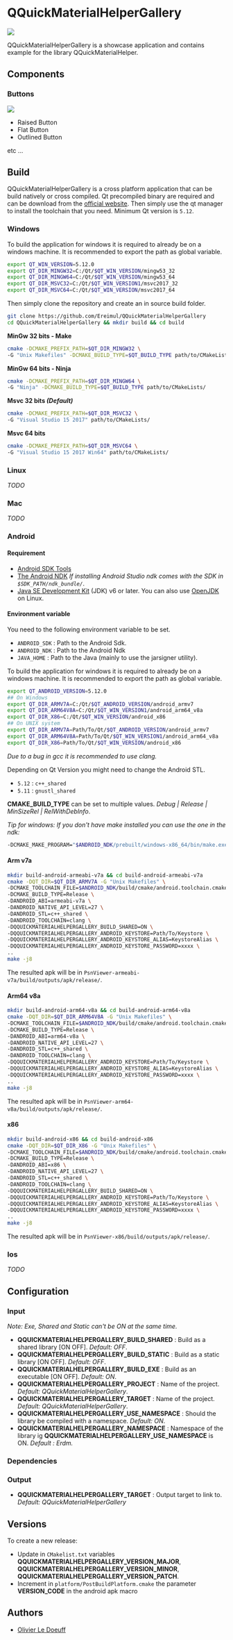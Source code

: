 # QQuickMaterialHelperGallery


<a href="http://http://85.170.130.157:51861/viewType.html?buildTypeId=Build_MSVC64&guest=1">
<img src="http://http://85.170.130.157:51861/app/rest/builds/buildType:(id:Build_MSVC64)/statusIcon"/>
</a>

QQuickMaterialHelperGallery is a showcase application and contains example for the library QQuickMaterialHelper.

## Components

### Buttons

![](./doc/screen2.png)

* Raised Button
* Flat Button
* Outlined Button

etc ...

## Build

QQuickMaterialHelperGallery is a cross platform application that can be build natively or cross compiled. Qt precompiled binary are required and can be download from the [official website](http://download.qt.io/archive/qt/). Then simply use the qt manager to install the toolchain that you need. Minimum Qt version is `5.12`.

### Windows

To build the application for windows it is required to already be on a windows machine. It is recommended to export the path as global variable.

```bash
export QT_WIN_VERSION=5.12.0
export QT_DIR_MINGW32=C:/Qt/$QT_WIN_VERSION/mingw53_32
export QT_DIR_MINGW64=C:/Qt/$QT_WIN_VERSION/mingw53_64
export QT_DIR_MSVC32=C:/Qt/$QT_WIN_VERSION1/msvc2017_32
export QT_DIR_MSVC64=C:/Qt/$QT_WIN_VERSION/msvc2017_64
```

Then simply clone the repository and create an in source build folder.

```bash
git clone https://github.com/Ereimul/QQuickMaterialHelperGallery 
cd QQuickMaterialHelperGallery && mkdir build && cd build
```

**MinGw 32 bits - Make**

```bash
cmake -DCMAKE_PREFIX_PATH=$QT_DIR_MINGW32 \
-G "Unix Makefiles" -DCMAKE_BUILD_TYPE=$QT_BUILD_TYPE path/to/CMakeLists/
```

**MinGw 64 bits - Ninja**

```bash
cmake -DCMAKE_PREFIX_PATH=$QT_DIR_MINGW64 \
-G "Ninja" -DCMAKE_BUILD_TYPE=$QT_BUILD_TYPE path/to/CMakeLists/
```

**Msvc 32 bits *(Default)***

```bash
cmake -DCMAKE_PREFIX_PATH=$QT_DIR_MSVC32 \
-G "Visual Studio 15 2017" path/to/CMakeLists/
```

**Msvc 64 bits**

```bash
cmake -DCMAKE_PREFIX_PATH=$QT_DIR_MSVC64 \
-G "Visual Studio 15 2017 Win64" path/to/CMakeLists/
```

### Linux

*TODO*

### Mac

*TODO*

### Android

#### Requirement

- [Android SDK Tools](https://developer.android.com/studio/index.html)
- [The Android NDK](http://developer.android.com/tools/sdk/ndk/index.html) *If installing Android Studio ndk comes with the SDK in `$SDK_PATH/ndk_bundle/`*.
- [Java SE Development Kit](http://www.oracle.com/technetwork/java/javase/downloads/jdk7-downloads-1880260.html) (JDK) v6 or later. You can also use [OpenJDK](http://openjdk.java.net/) on Linux.

#### Environment variable

You need to the following environment variable to be set.

- `ANDROID_SDK` : Path to the Android Sdk.
- `ANDROID_NDK` : Path to the Android Ndk
- `JAVA_HOME` : Path to the Java (mainly to use the jarsigner utility).

To build the application for windows it is required to already be on a windows machine. It is recommended to export the path as global variable.

```bash
export QT_ANDROID_VERSION=5.12.0
## On Windows
export QT_DIR_ARMV7A=C:/Qt/$QT_ANDROID_VERSION/android_armv7
export QT_DIR_ARM64V8A=C:/Qt/$QT_WIN_VERSION1/android_arm64_v8a
export QT_DIR_X86=C:/Qt/$QT_WIN_VERSION/android_x86
## On UNIX system
export QT_DIR_ARMV7A=Path/To/Qt/$QT_ANDROID_VERSION/android_armv7
export QT_DIR_ARM64V8A=Path/To/Qt/$QT_WIN_VERSION1/android_arm64_v8a
export QT_DIR_X86=Path/To/Qt/$QT_WIN_VERSION/android_x86
```

*Due to a bug in gcc it is recommended to use clang.*

Depending on Qt Version you might need to change the Android STL.

- `5.12` : `c++_shared`
- `5.11` : `gnustl_shared`

**CMAKE_BUILD_TYPE** can be set to multiple values. *Debug | Release | MinSizeRel | RelWithDebInfo*.

*Tip for windows: If you don't have make installed you can use the one in the ndk:* 

```bash
-DCMAKE_MAKE_PROGRAM="$ANDROID_NDK/prebuilt/windows-x86_64/bin/make.exe"
```

#### Arm v7a

```bash
mkdir build-android-armeabi-v7a && cd build-android-armeabi-v7a
cmake -DQT_DIR=$QT_DIR_ARMV7A -G "Unix Makefiles" \
-DCMAKE_TOOLCHAIN_FILE=$ANDROID_NDK/build/cmake/android.toolchain.cmake \
-DCMAKE_BUILD_TYPE=Release \
-DANDROID_ABI=armeabi-v7a \
-DANDROID_NATIVE_API_LEVEL=27 \
-DANDROID_STL=c++_shared \
-DANDROID_TOOLCHAIN=clang \
-DQQUICKMATERIALHELPERGALLERY_BUILD_SHARED=ON \
-DQQUICKMATERIALHELPERGALLERY_ANDROID_KEYSTORE=Path/To/Keystore \
-DQQUICKMATERIALHELPERGALLERY_ANDROID_KEYSTORE_ALIAS=KeystoreAlias \
-DQQUICKMATERIALHELPERGALLERY_ANDROID_KEYSTORE_PASSWORD=xxxx \
..
make -j8
```

The resulted apk will be in `PsnViewer-armeabi-v7a/build/outputs/apk/release/`.

#### Arm64 v8a

```bash
mkdir build-android-arm64-v8a && cd build-android-arm64-v8a
cmake -DQT_DIR=$QT_DIR_ARM64V8A -G "Unix Makefiles" \
-DCMAKE_TOOLCHAIN_FILE=$ANDROID_NDK/build/cmake/android.toolchain.cmake \
-DCMAKE_BUILD_TYPE=Release \
-DANDROID_ABI=arm64-v8a \
-DANDROID_NATIVE_API_LEVEL=27 \
-DANDROID_STL=c++_shared \
-DANDROID_TOOLCHAIN=clang \
-DQQUICKMATERIALHELPERGALLERY_ANDROID_KEYSTORE=Path/To/Keystore \
-DQQUICKMATERIALHELPERGALLERY_ANDROID_KEYSTORE_ALIAS=KeystoreAlias \
-DQQUICKMATERIALHELPERGALLERY_ANDROID_KEYSTORE_PASSWORD=xxxx \
..
make -j8
```

The resulted apk will be in `PsnViewer-arm64-v8a/build/outputs/apk/release/`.

#### x86

```bash
mkdir build-android-x86 && cd build-android-x86
cmake -DQT_DIR=$QT_DIR_X86 -G "Unix Makefiles" \
-DCMAKE_TOOLCHAIN_FILE=$ANDROID_NDK/build/cmake/android.toolchain.cmake \
-DCMAKE_BUILD_TYPE=Release \
-DANDROID_ABI=x86 \
-DANDROID_NATIVE_API_LEVEL=27 \
-DANDROID_STL=c++_shared \
-DANDROID_TOOLCHAIN=clang \
-DQQUICKMATERIALHELPERGALLERY_BUILD_SHARED=ON \
-DQQUICKMATERIALHELPERGALLERY_ANDROID_KEYSTORE=Path/To/Keystore \
-DQQUICKMATERIALHELPERGALLERY_ANDROID_KEYSTORE_ALIAS=KeystoreAlias \
-DQQUICKMATERIALHELPERGALLERY_ANDROID_KEYSTORE_PASSWORD=xxxx \
..
make -j8
```

The resulted apk will be in `PsnViewer-x86/build/outputs/apk/release/`.

### Ios

*TODO*

## Configuration

### Input

*Note: Exe, Shared and Static can't be ON at the same time.*

* **QQUICKMATERIALHELPERGALLERY_BUILD_SHARED** : Build as a shared library [ON OFF]. *Default: OFF*.
* **QQUICKMATERIALHELPERGALLERY_BUILD_STATIC** : Build as a static library [ON OFF]. *Default: OFF*.
* **QQUICKMATERIALHELPERGALLERY_BUILD_EXE** : Build as an executable [ON OFF]. *Default: ON*.
* **QQUICKMATERIALHELPERGALLERY_PROJECT** : Name of the project. *Default: QQuickMaterialHelperGallery*.
* **QQUICKMATERIALHELPERGALLERY_TARGET** : Name of the project. *Default: QQuickMaterialHelperGallery*.
* **QQUICKMATERIALHELPERGALLERY_USE_NAMESPACE** : Should the library be compiled with a namespace. *Default: ON*.
* **QQUICKMATERIALHELPERGALLERY_NAMESPACE** : Namespace of the library ig **QQUICKMATERIALHELPERGALLERY_USE_NAMESPACE** is ON. *Default : Erdm.*

### Dependencies

### Output

* **QQUICKMATERIALHELPERGALLERY_TARGET** : Output target to link to. *Default: QQuickMaterialHelperGallery*

## Versions

To create a new release: 

* Update in `CMakelist.txt` variables **QQUICKMATERIALHELPERGALLERY_VERSION_MAJOR**, **QQUICKMATERIALHELPERGALLERY_VERSION_MINOR**, **QQUICKMATERIALHELPERGALLERY_VERSION_PATCH**.
* Increment in `platform/PostBuildPlatform.cmake` the parameter **VERSION_CODE** in the android apk macro

## Authors

* [Olivier Le Doeuff](https://github.com/OlivierLDff)
